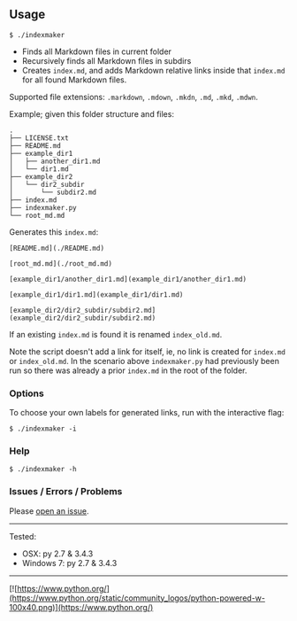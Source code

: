 ## Usage

```
$ ./indexmaker
```

* Finds all Markdown files in current folder
* Recursively finds all Markdown files in subdirs 
* Creates `index.md`, and adds Markdown relative links inside that `index.md` for all found Markdown files.

Supported file extensions: `.markdown`, `.mdown`, `.mkdn`, `.md`, `.mkd`, `.mdwn`.

Example; given this folder structure and files:

```
.
├── LICENSE.txt
├── README.md
├── example_dir1
│   ├── another_dir1.md
│   └── dir1.md
├── example_dir2
│   └── dir2_subdir
│       └── subdir2.md
├── index.md
├── indexmaker.py
└── root_md.md
```

Generates this `index.md`:

```
[README.md](./README.md)

[root_md.md](./root_md.md)

[example_dir1/another_dir1.md](example_dir1/another_dir1.md)

[example_dir1/dir1.md](example_dir1/dir1.md)

[example_dir2/dir2_subdir/subdir2.md](example_dir2/dir2_subdir/subdir2.md)

```



If an existing `index.md` is found it is renamed `index_old.md`.

Note the script doesn't add a link for itself, ie, no link is created for `index.md` or `index_old.md`. In the scenario above `indexmaker.py` had previously been run so there was already a prior `index.md` in the root of the folder.

### Options

To choose your own labels for generated links, run with the interactive flag: 

```
$ ./indexmaker -i
```

### Help

```
$ ./indexmaker -h
```

### Issues / Errors / Problems
Please [open an issue](https://github.com/ericdorsey/MarkdownIndexCreator/issues).

___

Tested:

* OSX: py 2.7 & 3.4.3
* Windows 7: py 2.7 & 3.4.3

___
[![https://www.python.org/](https://www.python.org/static/community_logos/python-powered-w-100x40.png)](https://www.python.org/)